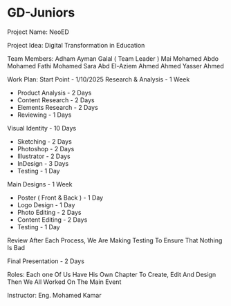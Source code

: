 # GD-Juniors
Project Name: 
NeoED

Project Idea:
 Digital Transformation in Education

Team Members:
 Adham Ayman Galal ( Team Leader )
 Mai Mohamed Abdo
 Mohamed Fathi Mohamed
 Sara Abd El-Aziem Ahmed
 Ahmed Yasser Ahmed

Work Plan:
Start Point - 1/10/2025
Research & Analysis - 1 Week
- Product Analysis - 2 Days
- Content Research - 2 Days
- Elements Research - 2 Days
- Reviewing - 1 Days

Visual Identity - 10 Days 
- Sketching - 2 Days
- Photoshop - 2 Days
- Illustrator - 2 Days
- InDesign - 3 Days 
- Testing - 1 Day

Main Designs - 1 Week 
- Poster ( Front & Back ) - 1 Day
- Logo Design - 1 Day 
- Photo Editing - 2 Days
- Content Editing - 2 Days
- Testing - 1 Day

Review 
After Each Process, We Are Making Testing To Ensure That Nothing Is Bad

Final Presentation - 2 Days

Roles:
Each one Of Us Have His Own Chapter To Create, Edit And Design
Then We All Worked On The Main Event 

Instructor: Eng. Mohamed Kamar


